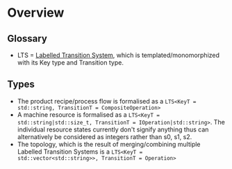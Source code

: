 # Overview

## Glossary
- LTS = [Labelled Transition System](https://en.wikipedia.org/wiki/Transition_system), which is templated/monomorphized with its Key type and Transition type.

## Types

- The product recipe/process flow is formalised as a `LTS<KeyT = std::string, TransitionT = CompositeOperation>`
- A machine resource is formalised as a `LTS<KeyT = std::string|std::size_t, TransitionT = IOperation|std::string>`. The individual resource states
currently don't signify anything thus can alternatively be considered as integers rather than s0, s1, s2.
- The topology, which is the result of merging/combining multiple Labelled Transition Systems is a `LTS<KeyT = std::vector<std::string>>, TransitionT = Operation>`